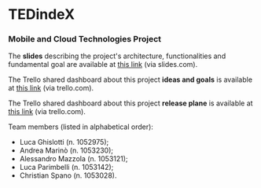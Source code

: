 # TEDindeX
### Mobile and Cloud Technologies Project

The __slides__ describing the project's architecture, functionalities and fundamental goal are available at [this link](https://slides.com/lucaghislotti/tcm_lab_project) (via slides.com). 

The Trello shared dashboard about this project __ideas and goals__ is available at [this link](https://trello.com/b/a8lB56LH/ideas-and-goals) (via trello.com).

The Trello shared dashboard about this project __release plane__ is available at [this link](https://trello.com/b/vxC3VOAL/release-plan) (via trello.com).

Team members (listed in alphabetical order):
- Luca Ghislotti (n. 1052975);
- Andrea Marinò (n. 1053230);
- Alessandro Mazzola (n. 1053121);
- Luca Parimbelli (n. 1053142);
- Christian Spano (n. 1053028).
